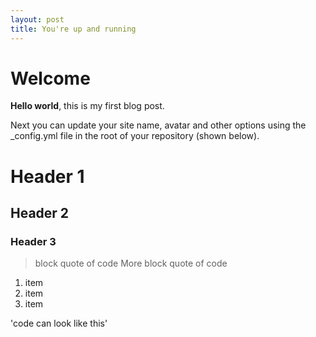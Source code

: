 ```yaml
---
layout: post
title: You're up and running
---
```


# Welcome

**Hello world**, this is my first blog post.

Next you can update your site name, avatar and other options using the _config.yml file in the root of your repository (shown below).

# Header 1
## Header 2
### Header 3

> block quote of code
> More block quote of code

1. item
2. item
3. item

'code can look like this'

